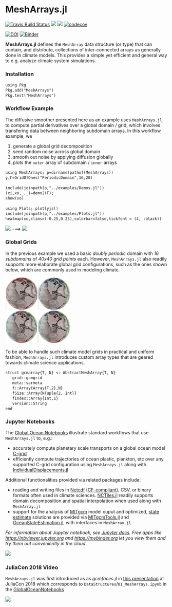 # MeshArrays.jl


[![Travis Build Status](https://travis-ci.org/juliaclimate/MeshArrays.jl.svg?branch=master)](https://travis-ci.org/juliaclimate/MeshArrays.jl)
[![](https://img.shields.io/badge/docs-stable-blue.svg)](https://juliaclimate.github.io/MeshArrays.jl/stable)
[![](https://img.shields.io/badge/docs-dev-blue.svg)](https://juliaclimate.github.io/MeshArrays.jl/dev)
[![codecov](https://codecov.io/gh/juliaclimate/MeshArrays.jl/branch/master/graph/badge.svg)](https://codecov.io/gh/juliaclimate/MeshArrays.jl)

[![DOI](https://zenodo.org/badge/143987632.svg)](https://zenodo.org/badge/latestdoi/143987632)
[![Binder](https://mybinder.org/badge_logo.svg)](https://mybinder.org/v2/gh/JuliaClimate/MeshArrays.jl/master)


**MeshArrays.jl** defines the `MeshArray` data structure (or type) that can contain, and distribute, collections of inter-connected arrays as generally done in climate models. This provides a simple yet efficient and general way to e.g. analyze climate system simulations.

### Installation

```
using Pkg
Pkg.add("MeshArrays")
Pkg.test("MeshArrays")
```

### Workflow Example

The diffusive smoother presented here as an example uses `MeshArrays.jl` to compute partial derivatives over a global domain / grid, which involves transfering data between neighboring subdomain arrays. In this workflow example, we 

1. generate a global grid decomposition
2. seed random noise across global domain
3. smooth out noise by applying diffusion globally
4. plots the `outer` array of subdomain / `inner` arrays

```
using MeshArrays; p=dirname(pathof(MeshArrays))
γ,Γ=GridOfOnes("PeriodicDomain",16,20)

include(joinpath(p,"../examples/Demos.jl"))
(xi,xo,_,_)=demo2(Γ);
show(xo)

using Plots; plotlyjs()
include(joinpath(p,"../examples/Plots.jl"))
heatmap(xo,clims=(-0.25,0.25),colorbar=false,tickfont = (4, :black))
```

<img src="https://user-images.githubusercontent.com/20276764/118325229-2d883d80-b4d1-11eb-953b-ddbb11bcfe1b.png" width="40%"> ===> <img src="https://user-images.githubusercontent.com/20276764/118325093-f31ea080-b4d0-11eb-8c6e-8cd0cc2cc255.png" width="40%">

### Global Grids

In the previous example we used a basic _doubly periodic_  domain with _16 subdomains_ of _40x40 grid points_ each. However, `MeshArrays.jl` also readily supports more elaborate global grid configurations, such as the ones shown below, which are commonly used in modeling climate.

<img src="docs/images/sphere_all.png" width="40%">

To be able to handle such climate model grids in practical and uniform fashion, `MeshArrays.jl` introduces custom array types that are geared towards climate science applications.

```
struct gcmarray{T, N} <: AbstractMeshArray{T, N}
   grid::gcmgrid
   meta::varmeta
   f::Array{Array{T,2},N}
   fSize::Array{NTuple{2, Int}}
   fIndex::Array{Int,1}
   version::String
end
```

### Jupyter Notebooks

The [Global Ocean Notebooks](https://github.com/JuliaClimate/GlobalOceanNotebooks.git) illustrate standard workflows that use `MeshArrays.jl` to, e.g.:

- accurately compute planetary scale transports on a global ocean model [C-grid](https://en.wikipedia.org/wiki/Arakawa_grids)
- efficiently compute trajectories of ocean plastic, plankton, etc over any supported C-grid configuration using `MeshArrays.jl` along with [IndividualDisplacements.jl](https://github.com/JuliaClimate/IndividualDisplacements.jl)

Additional functionalities provided via related packages include:

- reading and writing files in [Netcdf](https://en.wikipedia.org/wiki/NetCDF) ([CF-compliant](http://cfconventions.org)), CSV, or binary formats often used in climate sciences. [NCTiles.jl](https://gaelforget.github.io/NCTiles.jl/stable/) readily supports domain decomposition and spatial interpolation when used along with `MeshArray.jl`
- support for the analysis of [MITgcm](https://mitgcm.readthedocs.io/en/latest/) model ouput and optimized, [state estimate](https://doi.org/10.5194/gmd-8-3071-2015) solutions are provided via [MITgcmTools.jl](https://github.com/gaelforget/MITgcmTools.jl) and [OceanStateEstimation.jl](https://github.com/gaelforget/OceanStateEstimation.jl), with interfaces in `MeshArray.jl`

_For information about Jupyter notebook, see [Jupyter docs](https://en.wikipedia.org/wiki/Project_Jupyter). Free apps like <https://nbviewer.jupyter.org> and <https://mybinder.org>  let you view them and try them out conveniently in the cloud._

[<img src="https://user-images.githubusercontent.com/20276764/84767001-b89a4400-af9f-11ea-956f-2e207f892c4f.png" width="40%">](https://youtu.be/M6vAUtIsIIY)

### JuliaCon 2018 Video

`MeshArrays.jl` was first introduced as as _gcmfaces.jl_ in [this presentation](https://youtu.be/RDxAy_zSUvg) at JuliaCon 2018 which corresponds to `DataStructures`/`01_MeshArrays.ipynb` in the [GlobalOceanNotebooks](https://github.com/JuliaClimate/GlobalOceanNotebooks.git)

[<img src="https://user-images.githubusercontent.com/20276764/84893715-abe42180-b06d-11ea-92d3-173b678a701e.png" width="40%">](https://youtu.be/RDxAy_zSUvg)



